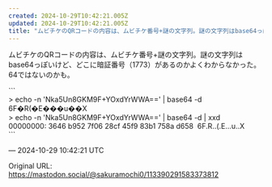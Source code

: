 ```yaml
---
created: 2024-10-29T10:42:21.005Z
updated: 2024-10-29T10:42:21.005Z
title: "ムビチケのQRコードの内容は、ムビチケ番号+謎の文字列。謎の文字列はbase64っぽいけど、どこに暗証番号（1773）があるのかよくわからなかった。64ではない[...]"
---
```


<p>ムビチケのQRコードの内容は、ムビチケ番号+謎の文字列。謎の文字列はbase64っぽいけど、どこに暗証番号（1773）があるのかよくわからなかった。64ではないのかも。</p><p>```<br />&gt; echo -n &#39;Nka5Un8GKM9F+YOxdYrWWA==&#39; | base64 -d <br />6F�R(�E���u��X<br />&gt; echo -n &#39;Nka5Un8GKM9F+YOxdYrWWA==&#39; | base64 -d | xxd <br />00000000: 3646 b952 7f06 28cf 45f9 83b1 758a d658  6F.R..(.E...u..X<br />```</p>

&mdash; 2024-10-29 10:42:21 UTC

Original URL: https://mastodon.social/@sakuramochi0/113390291583373812
